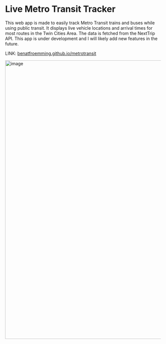 # Live Metro Transit Tracker

This web app is made to easily track Metro Transit trains and buses while using public transit. It displays live vehicle locations and arrival times for most routes in the Twin Cities Area. The data is fetched from the NextTrip API. This app is under development and I will likely add new features in the future.

LINK: [benatfroemming.github.io/metrotransit](https://benatfroemming.github.io/metrotransit/)

<img width="1917" height="902" alt="image" src="https://github.com/user-attachments/assets/2a1f009b-5034-4213-9c65-7be9c633dbef" />
